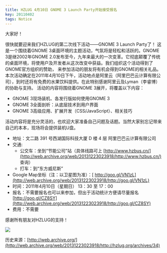```yaml
---
title: HZLUG 4月10日 GNOME 3 Launch Party开始接受报名
key: 20110402
tags: Notice
---
```


大家好！

很快就要迎来我们HZLUG的第二次线下活动——GNOME 3 Launch Party了！
这是一个围绕着GNOME 3桌面环境的主题活动，气氛将是轻松和活跃的。GNOME 3是继2002年GNOME 2.0发布至今，九年来最大的一次变革。它彻底颠覆了传统的桌面环境，将使用户及开发者从这次改变中获益。我们组织这个活动得到了GNOME官方组织的赞助， 来参加活动的朋友将有机会得到GNOME的相关礼品。
本次活动确定在2011年4月10日下午，活动地点是阿里云（阿里巴巴云计算有限公司），到时还将有免费的水果饮料提供。在此特别感谢阿里云及Lyman（李睿博）的协助与支持。
活动的内容将围绕着GNOME 3展开，将覆盖以下内容：

- GNOME 3现场装机、各发行版如何使用GNOME 3
- GNOME 3全面剖析：从底层技术到用户界面
- GNOME 3高级应用、扩展开发（CSS/JavaScript）、相关技巧

活动内容将是充分灵活的，也欢迎大家准备自己问题及话题。当然大家别忘记带来自己的本本，现场将会提供装机U盘。

- 地址：文二路 391 号西湖国际科技大厦 D 楼 4 层 阿里巴巴云计算有限公司
- 交通:
  - 公交车：坐到“节能公司”站（具体线路可上 [http://www.hzbus.cn/](http://web.archive.org/web/20131223023918/http://www.hzbus.cn/) 查询）
  - 打车：到“东方威尼斯”
- Google Map坐标（注：以卫星图为准）：[ http://goo.gl/VN1zL](http://web.archive.org/web/20131223023918/http://goo.gl/VN1zL)
- 时间：2011年4月10日（星期日） 13：30 至 17：00
- 报名：不需要报名也可以来参加，但出于活动统计方便请尽量报名 [http://goo.gl/CZ8SY](http://web.archive.org/web/20131223023918/http://goo.gl/CZ8SY)
- 费用：不需要

感谢所有朋友对HZLUG的支持！

![](https://ae01.alicdn.com/kf/U445d221e0a5c4ac485dc2177c881a03dl.png)

历史来源：[http://web.archive.org/](http://web.archive.org/web/20131223023918/http://hzlug.org/archives/34)